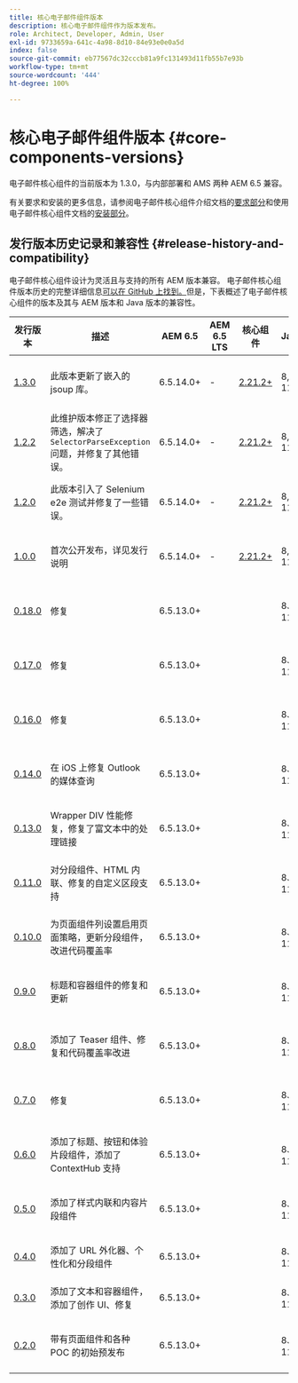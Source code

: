 ```yaml
---
title: 核心电子邮件组件版本
description: 核心电子邮件组件作为版本发布。
role: Architect, Developer, Admin, User
exl-id: 9733659a-641c-4a98-8d10-84e93e0e0a5d
index: false
source-git-commit: eb77567dc32cccb81a9fc131493d11fb55b7e93b
workflow-type: tm+mt
source-wordcount: '444'
ht-degree: 100%

---
```



# 核心电子邮件组件版本 {#core-components-versions}

电子邮件核心组件的当前版本为 1.3.0，与内部部署和 AMS 两种 AEM 6.5 兼容。

有关要求和安装的更多信息，请参阅电子邮件核心组件介绍文档的[要求部分](/help/email/introduction.md#requirements)和使用电子邮件核心组件文档的[安装部分](/help/email/using.md#installing-the-email-core-components)。

## 发行版本历史记录和兼容性 {#release-history-and-compatibility}

电子邮件核心组件设计为灵活且与支持的所有 AEM 版本兼容。 电子邮件核心组件版本历史的完整详细信息[可以在 GitHub 上找到。](https://github.com/adobe/aem-core-email-components/releases)但是，下表概述了电子邮件核心组件的版本及其与 AEM 版本和 Java 版本的兼容性。

| 发行版本 | 描述 | AEM 6.5 | AEM 6.5 LTS | 核心组件 | Java | 发布日期 |
|---|---|---|---|---|---|---|
| [1.3.0](https://github.com/adobe/aem-core-email-components/releases/tag/core.email.components.reactor-1.3.0) | 此版本更新了嵌入的 jsoup 库。 | 6.5.14.0+ | - | [2.21.2+](/help/versions.md) | 8, 11 | 2024 年 6 月 28 日 |
| [1.2.2](https://github.com/adobe/aem-core-email-components/releases/tag/core.email.components.reactor-1.2.2) | 此维护版本修正了选择器筛选，解决了 `SelectorParseException` 问题，并修复了其他错误。 | 6.5.14.0+ | - | [2.21.2+](/help/versions.md) | 8, 11 | 2023 年 5 月 24 日 |
| [1.2.0](https://github.com/adobe/aem-core-email-components/releases/tag/core.email.components.reactor-1.2.0) | 此版本引入了 Selenium e2e 测试并修复了一些错误。 | 6.5.14.0+ | - | [2.21.2+](/help/versions.md) | 8, 11 | 2022 年 11 月 29 日 |
| [1.0.0](https://github.com/adobe/aem-core-email-components/releases/tag/core.email.components.reactor-1.0.0) | 首次公开发布，详见发行说明 | 6.5.14.0+ | - | [2.21.2+](/help/versions.md) | 8, 11 | 2022 年 11 月 29 日 |
| [0.18.0](https://github.com/adobe/aem-core-email-components/releases/tag/v0.18.0) | 修复 | 6.5.13.0+ |  |  | 8、11 | 2022 年 9 月 30 日 |
| [0.17.0](https://github.com/adobe/aem-core-email-components/releases/tag/v0.17.0) | 修复 | 6.5.13.0+ |  |  | 8、11 | 2022 年 9 月 27 日 |
| [0.16.0](https://github.com/adobe/aem-core-email-components/releases/tag/v0.16.0) | 修复 | 6.5.13.0+ |  |  | 8、11 | 2022 年 9 月 14 日 |
| [0.14.0](https://github.com/adobe/aem-core-email-components/releases/tag/v0.14.0) | 在 iOS 上修复 Outlook 的媒体查询 | 6.5.13.0+ |  |  | 8、11 | 2022 年 8 月 8 日 |
| [0.13.0](https://github.com/adobe/aem-core-email-components/releases/tag/v0.13.0) | Wrapper DIV 性能修复，修复了富文本中的处理链接 | 6.5.13.0+ |  |  | 8、11 | 2022 年 7 月 27 日 |
| [0.11.0](https://github.com/adobe/aem-core-email-components/releases/tag/v0.11.0) | 对分段组件、HTML 内联、修复的自定义区段支持 | 6.5.13.0+ |  |  | 8、11 | 2022 年 6 月 7 日 |
| [0.10.0](https://github.com/adobe/aem-core-email-components/releases/tag/v0.10.0) | 为页面组件列设置启用页面策略，更新分段组件，改进代码覆盖率 | 6.5.13.0+ |  |  | 8、11 | 2022 年 6 月 15 日 |
| [0.9.0](https://github.com/adobe/aem-core-email-components/releases/tag/v0.9.0) | 标题和容器组件的修复和更新 | 6.5.13.0+ |  |  | 8、11 | 2022 年 6 月 1 日 |
| [0.8.0](https://github.com/adobe/aem-core-email-components/releases/tag/v0.8.0) | 添加了 Teaser 组件、修复和代码覆盖率改进 | 6.5.13.0+ |  |  | 8、11 | 2022 年 5 月 19 日 |
| [0.7.0](https://github.com/adobe/aem-core-email-components/releases/tag/v0.7.0) | 修复 | 6.5.13.0+ |  |  | 8、11 | 2022 年 5 月 4 日 |
| [0.6.0](https://github.com/adobe/aem-core-email-components/releases/tag/v0.6.0) | 添加了标题、按钮和体验片段组件，添加了 ContextHub 支持 | 6.5.13.0+ |  |  | 8、11 | 2022 年 4 月 20 日 |
| [0.5.0](https://github.com/adobe/aem-core-email-components/releases/tag/v0.5.0) | 添加了样式内联和内容片段组件 | 6.5.13.0+ |  |  | 8、11 | 2022 年 4 月 7 日 |
| [0.4.0](https://github.com/adobe/aem-core-email-components/releases/tag/v0.4.0) | 添加了 URL 外化器、个性化和分段组件 | 6.5.13.0+ |  |  | 8、11 | 2022 年 23 月 |
| [0.3.0](https://github.com/adobe/aem-core-email-components/releases/tag/v0.3.0) | 添加了文本和容器组件，添加了创作 UI、修复 | 6.5.13.0+ |  |  | 8、11 | 2022 年 9 月 |
| [0.2.0](https://github.com/adobe/aem-core-email-components/releases/tag/v0.2.0) | 带有页面组件和各种 POC 的初始预发布 | 6.5.13.0+ |  |  | 8、11 | 2022 年 2 月 24 日 |
